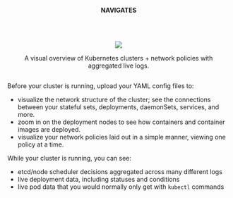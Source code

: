 
<b><p align="center">NAVIGATES</b></p>
  <br></br>
  
<p align="center"><img src='https://camo.githubusercontent.com/676841d37493a8028b6f708c5c0ee876b146b9d1b8e976400ed28bb071713525/68747470733a2f2f696d672e736869656c64732e696f2f6769746875622f6c6963656e73652f6f736c6162732d626574612f4b757238'></p>

<p align="center">
A visual overview of Kubernetes clusters + network policies with aggregated live logs.
<h2></h2>
</p>



Before your cluster is running, upload your YAML config files to: 

  -  visualize the network structure of the cluster; see the connections between your stateful sets, deployments, daemonSets, services, and more.
  -  zoom in on the deployment nodes to see how containers and container images are deployed.
  -  visualize your network policies laid out in a simple manner, viewing one policy at a time.

While your cluster is running, you can see: 
  -  etcd/node scheduler decisions aggregated across many different logs
  -  live deployment data, including statuses and conditions
  -  live pod data that you would normally only get with `kubectl` commands


